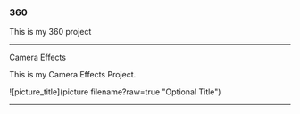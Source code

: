 ### 360

This is my 360 project

<script src="//360.vizor.io/scripts/embed.js" data-vizorurl="https://360.vizor.io/embed/v/z3a7y" ></script>

***

Camera Effects

This is my Camera Effects Project.

![picture_title](picture filename?raw=true "Optional Title")

***
